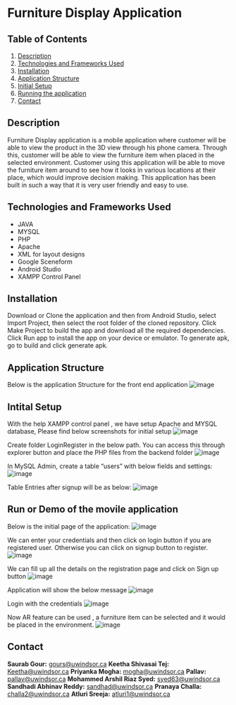 # Furniture Display Application

## Table of Contents

1. [Description](#Description)
2. [Technologies and Frameworks Used](#Technologies-and-Frameworks-Used) 
3. [Installation](#Installation)
3. [Application Structure](#Application-Structure)
4. [Initial Setup](#Initial-Setup)
4. [Running the application](#Run)
5. [Contact](#contact)

<a id="Description"></a>
## Description

Furniture Display application is a mobile application where customer will be able to view the product in the 3D view through his phone camera. Through this, customer will be able to view the furniture item when placed in the selected environment. Customer using this application will be able to move the furniture item around to see how it looks in various locations at their place, which would improve decision making. This application has been built in such a way that it is very user friendly and easy to use. 

<a id="Technologies-and-Frameworks-Used"></a>
## Technologies and Frameworks Used
* JAVA
* MYSQL
* PHP
* Apache
* XML for layout designs
* Google Sceneform
* Android Studio 
* XAMPP Control Panel

<a id="Installation"></a>
## Installation

Download or Clone the application and then from Android Studio, select Import Project, then select the root folder of the cloned repository. Click Make Project to build the app and download all the required dependencies. Click Run app to install the app on your device or emulator. To generate apk, go to build and click generate apk.

<a id="Application-Structure"></a>
## Application Structure

Below is the application Structure for the front end application
![image](https://user-images.githubusercontent.com/93036462/144717629-0180008c-81fc-4253-b521-a9dc7a9f8814.png)

<a id="Initial-Setup"></a>
## Intital Setup

With the help XAMPP control panel , we have setup Apache and MYSQL database, Please find below screenshots for initial setup
![image](https://user-images.githubusercontent.com/93036462/144717735-02f08af0-2810-47d8-a4d4-146cf46828bd.png)

Create folder LoginRegister in the below path. You can access this through explorer button and place the PHP files from the backend folder
![image](https://user-images.githubusercontent.com/93036462/144717741-8525f0eb-e3cc-4b82-8d29-8f8153f282fd.png)
    
In MySQL Admin, create a table “users” with below fields and settings:
![image](https://user-images.githubusercontent.com/93036462/144717821-659579b9-4ca7-4847-b108-99b3be78f168.png)

Table Entries after signup will be as below:
![image](https://user-images.githubusercontent.com/93036462/144717826-36caa6ff-c71b-4de8-94ab-cb763268d18a.png)
 
<a id="Run"></a>
## Run or Demo of the movile application

Below is the initial page of the application:
![image](https://user-images.githubusercontent.com/93036462/144719037-d7664d02-91fe-4bb3-afbf-e4087b0b5854.png)

We can enter your credentials and then click on login button if you are registered user. Otherwise you can click on signup button to register.
![image](https://user-images.githubusercontent.com/93036462/144719069-9a7edc4d-2842-472b-81ab-ce5c5e823932.png)

We can fill up all the details on the registration page and click on Sign up button
![image](https://user-images.githubusercontent.com/93036462/144719110-15ed6370-a791-42a1-933f-375b20995cd5.png)

Application will show the below message
![image](https://user-images.githubusercontent.com/93036462/144719121-84de0ad9-9f42-43e3-bcef-6b14e2c85f4e.png)

Login with the credentials
![image](https://user-images.githubusercontent.com/93036462/144719142-e7f0dd2f-43bd-49c2-b385-88d02ff37f1a.png)

Now AR feature can be used , a furniture item can be selected and it would be placed in the environment.
![image](https://user-images.githubusercontent.com/93036462/144719178-c87df15f-b3ca-4f8d-834d-c42cd3521885.png)


<a id="contact"></a>
## Contact

**Saurab Gour:** gours@uwindsor.ca
**Keetha Shivasai Tej:** Keetha@uwindsor.ca
**Priyanka Mogha:**	mogha@uwindsor.ca
**Pallav:**	pallav@uwindsor.ca
**Mohammed Arshil Riaz Syed:** syed63@uwindsor.ca
**Sandhadi Abhinav Reddy:** sandhad@uwindsor.ca
**Pranaya Challa:** challa2@uwindsor.ca
**Atluri Sreeja:** atluri1@uwindsor.ca






